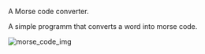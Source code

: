 A Morse code converter.

A simple programm that converts a word into morse code.

![morse_code_img](https://i.imgur.com/28zjFGF.jpg)
